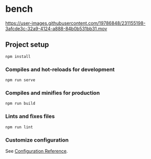 # bench

https://user-images.githubusercontent.com/19786848/231155198-3afcde3c-32a9-4124-a888-84b0b531bb31.mov

## Project setup
```
npm install
```

### Compiles and hot-reloads for development
```
npm run serve
```

### Compiles and minifies for production
```
npm run build
```

### Lints and fixes files
```
npm run lint
```

### Customize configuration
See [Configuration Reference](https://cli.vuejs.org/config/).
